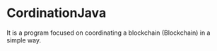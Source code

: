 # CordinationJava
It is a program focused on coordinating a blockchain (Blockchain) in a simple way.
